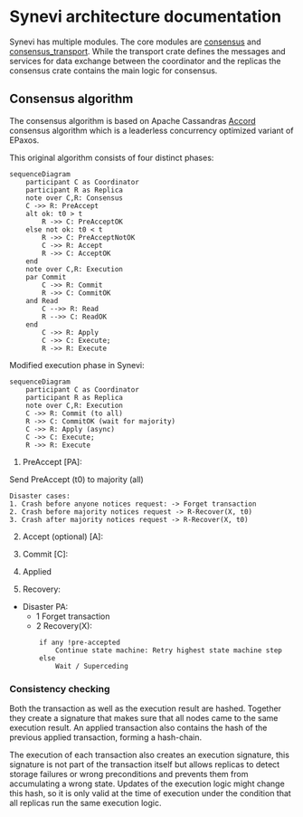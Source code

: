 # Synevi architecture documentation

Synevi has multiple modules. The core modules are [consensus](../crates/consensus/) and [consensus_transport](../crates/consensus_transport/). While the transport crate defines the messages and services for data exchange between the coordinator and the replicas the consensus crate contains the main logic for consensus.

## Consensus algorithm

The consensus algorithm is based on Apache Cassandras [Accord](https://cwiki.apache.org/confluence/download/attachments/188744725/Accord.pdf?version=1&modificationDate=1630847737000&api=v2) consensus algorithm which is a leaderless concurrency optimized variant of EPaxos.

This original algorithm consists of four distinct phases:

```mermaid
sequenceDiagram
    participant C as Coordinator
    participant R as Replica
    note over C,R: Consensus
    C ->> R: PreAccept
    alt ok: t0 > t
        R ->> C: PreAcceptOK
    else not ok: t0 < t
        R ->> C: PreAcceptNotOK
        C ->> R: Accept
        R ->> C: AcceptOK
    end
    note over C,R: Execution
    par Commit
        C ->> R: Commit
        R ->> C: CommitOK
    and Read
        C -->> R: Read
        R -->> C: ReadOK
    end
        C ->> R: Apply
        C ->> C: Execute;
        R ->> R: Execute
```

Modified execution phase in Synevi:

```mermaid
sequenceDiagram
    participant C as Coordinator
    participant R as Replica
    note over C,R: Execution
    C ->> R: Commit (to all)
    R ->> C: CommitOK (wait for majority)
    C ->> R: Apply (async)
    C ->> C: Execute;
    R ->> R: Execute
```

1. PreAccept [PA]:

Send PreAccept (t0) to majority (all)

    Disaster cases:
    1. Crash before anyone notices request: -> Forget transaction
    2. Crash before majority notices request -> R-Recover(X, t0)
    3. Crash after majority notices request -> R-Recover(X, t0)

2. Accept (optional) [A]:

3. Commit [C]:

4. Applied

5. Recovery:

- Disaster PA:
    - 1 Forget transaction
    - 2 Recovery(X):
    ```
        if any !pre-accepted
            Continue state machine: Retry highest state machine step  
        else 
            Wait / Superceding 
    ```


### Consistency checking

Both the transaction as well as the execution result are hashed.
Together they create a signature that makes sure that all nodes came to the same execution result.
An applied transaction also contains the hash of the previous applied transaction, forming a hash-chain.

The execution of each transaction also creates an execution signature, this signature is not part of the transaction itself but 
allows replicas to detect storage failures or wrong preconditions and prevents them from accumulating a wrong state.
Updates of the execution logic might change this hash, so it is only valid at the time of execution under the condition that all replicas run the same execution logic.
